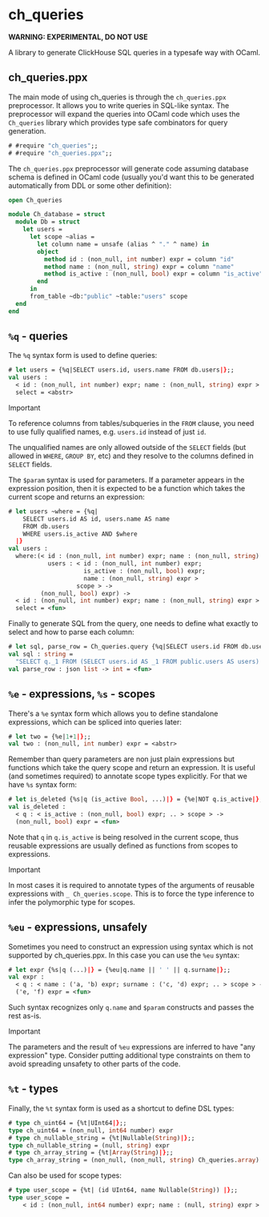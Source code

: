 # ch_queries

**WARNING: EXPERIMENTAL, DO NOT USE**

A library to generate ClickHouse SQL queries in a typesafe way with OCaml.

## ch_queries.ppx

The main mode of using ch_queries is through the `ch_queries.ppx` preprocessor.
It allows you to write queries in SQL-like syntax. The preprocessor will expand
the queries into OCaml code which uses the `Ch_queries` library which provides type
safe combinators for query generation.

```ocaml
# #require "ch_queries";;
# #require "ch_queries.ppx";;
```

The `ch_queries.ppx` preprocessor will generate code assuming database schema
is defined in OCaml code (usually you'd want this to be generated automatically
from DDL or some other definition):

```ocaml
open Ch_queries

module Ch_database = struct
  module Db = struct
    let users =
      let scope ~alias =
        let column name = unsafe (alias ^ "." ^ name) in
        object
          method id : (non_null, int number) expr = column "id"
          method name : (non_null, string) expr = column "name"
          method is_active : (non_null, bool) expr = column "is_active"
        end
      in
      from_table ~db:"public" ~table:"users" scope
  end
end
```

## `%q` - queries

The `%q` syntax form is used to define queries:
```ocaml
# let users = {%q|SELECT users.id, users.name FROM db.users|};;
val users :
  < id : (non_null, int number) expr; name : (non_null, string) expr > scope
  select = <abstr>
```

> [!IMPORTANT]
> To reference columns from tables/subqueries in the `FROM` clause, you need to
> use fully qualified names, e.g. `users.id` instead of just `id`.
>
> The unqualified names are only allowed outside of the `SELECT` fields (but
> allowed in `WHERE`, `GROUP BY`, etc) and they resolve to the columns defined
> in `SELECT` fields.

The `$param` syntax is used for parameters. If a parameter appears in the
expression position, then it is expected to be a function which takes the current
scope and returns an expression:
```ocaml
# let users ~where = {%q|
    SELECT users.id AS id, users.name AS name
    FROM db.users
    WHERE users.is_active AND $where
  |}
val users :
  where:(< id : (non_null, int number) expr; name : (non_null, string) expr;
           users : < id : (non_null, int number) expr;
                     is_active : (non_null, bool) expr;
                     name : (non_null, string) expr >
                   scope > ->
         (non_null, bool) expr) ->
  < id : (non_null, int number) expr; name : (non_null, string) expr > scope
  select = <fun>
```

Finally to generate SQL from the query, one needs to define what exactly to
select and how to parse each column:
```ocaml
# let sql, parse_row = Ch_queries.query {%q|SELECT users.id FROM db.users|} Row.(fun __q -> col {%e|q.id|} int);;
val sql : string =
  "SELECT q._1 FROM (SELECT users.id AS _1 FROM public.users AS users) AS q"
val parse_row : json list -> int = <fun>
```

## `%e` - expressions, `%s` - scopes

There's a `%e` syntax form which allows you to define standalone expressions, which
can be spliced into queries later:
```ocaml
# let two = {%e|1+1|};;
val two : (non_null, int number) expr = <abstr>
```

Remember than query parameters are non just plain expressions but functions
which take the query scope and return an expression. It is useful (and
sometimes required) to annotate scope types explicitly. For that we have `%s`
syntax form:
```ocaml
# let is_deleted {%s|q (is_active Bool, ...)|} = {%e|NOT q.is_active|};;
val is_deleted :
  < q : < is_active : (non_null, bool) expr; .. > scope > ->
  (non_null, bool) expr = <fun>
```

Note that `q` in `q.is_active` is being resolved in the current scope, thus
reusable expressions are usually defined as functions from scopes to
expressions.

> [!IMPORTANT]
> In most cases it is required to annotate types of the arguments of reusable
> expressions with `_ Ch_queries.scope`. This is to force the type inference to
> infer the polymorphic type for scopes.

## `%eu` - expressions, unsafely

Sometimes you need to construct an expression using syntax which is not
supported by ch_queries.ppx. In this case you can use the `%eu` syntax:
```ocaml
# let expr {%s|q (...)|} = {%eu|q.name || ' ' || q.surname|};;
val expr :
  < q : < name : ('a, 'b) expr; surname : ('c, 'd) expr; .. > scope > ->
  ('e, 'f) expr = <fun>
```

Such syntax recognizes only `q.name` and `$param` constructs and passes the rest
as-is.

> [!IMPORTANT]
> The parameters and the result of `%eu` expressions are inferred to have "any
> expression" type. Consider putting additional type constraints on them to
> avoid spreading unsafety to other parts of the code.

## `%t` - types

Finally, the `%t` syntax form is used as a shortcut to define DSL types:
```ocaml
# type ch_uint64 = {%t|UInt64|};;
type ch_uint64 = (non_null, int64 number) expr
# type ch_nullable_string = {%t|Nullable(String)|};;
type ch_nullable_string = (null, string) expr
# type ch_array_string = {%t|Array(String)|};;
type ch_array_string = (non_null, (non_null, string) Ch_queries.array) expr
```

Can also be used for scope types:
```ocaml
# type user_scope = {%t| (id UInt64, name Nullable(String)) |};;
type user_scope =
    < id : (non_null, int64 number) expr; name : (null, string) expr > scope
```
